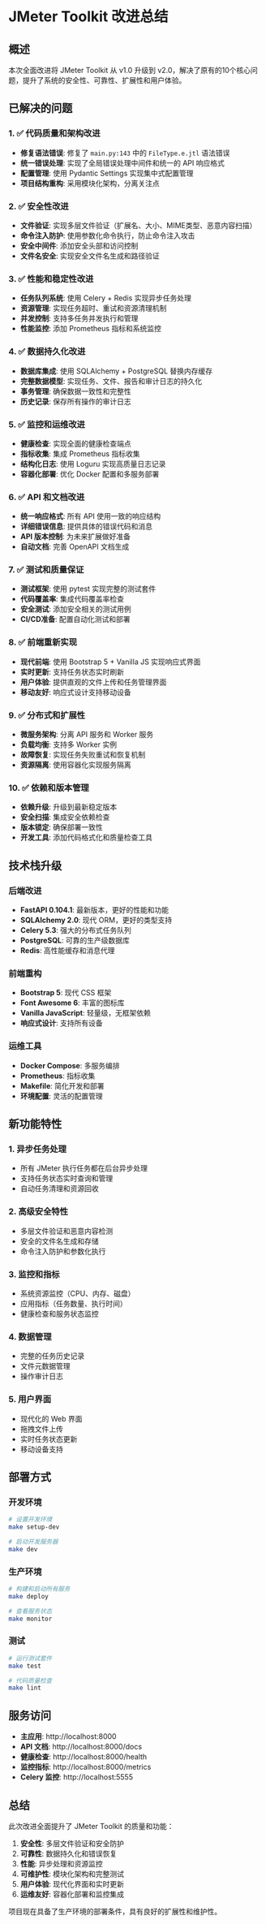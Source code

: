 # JMeter Toolkit 改进总结

## 概述
本次全面改进将 JMeter Toolkit 从 v1.0 升级到 v2.0，解决了原有的10个核心问题，提升了系统的安全性、可靠性、扩展性和用户体验。

## 已解决的问题

### 1. ✅ 代码质量和架构改进
- **修复语法错误**: 修复了 `main.py:143` 中的 `FileType.e.jtl` 语法错误
- **统一错误处理**: 实现了全局错误处理中间件和统一的 API 响应格式
- **配置管理**: 使用 Pydantic Settings 实现集中式配置管理
- **项目结构重构**: 采用模块化架构，分离关注点

### 2. ✅ 安全性改进
- **文件验证**: 实现多层文件验证（扩展名、大小、MIME类型、恶意内容扫描）
- **命令注入防护**: 使用参数化命令执行，防止命令注入攻击
- **安全中间件**: 添加安全头部和访问控制
- **文件名安全**: 实现安全文件名生成和路径验证

### 3. ✅ 性能和稳定性改进
- **任务队列系统**: 使用 Celery + Redis 实现异步任务处理
- **资源管理**: 实现任务超时、重试和资源清理机制
- **并发控制**: 支持多任务并发执行和管理
- **性能监控**: 添加 Prometheus 指标和系统监控

### 4. ✅ 数据持久化改进
- **数据库集成**: 使用 SQLAlchemy + PostgreSQL 替换内存缓存
- **完整数据模型**: 实现任务、文件、报告和审计日志的持久化
- **事务管理**: 确保数据一致性和完整性
- **历史记录**: 保存所有操作的审计日志

### 5. ✅ 监控和运维改进
- **健康检查**: 实现全面的健康检查端点
- **指标收集**: 集成 Prometheus 指标收集
- **结构化日志**: 使用 Loguru 实现高质量日志记录
- **容器化部署**: 优化 Docker 配置和多服务部署

### 6. ✅ API 和文档改进
- **统一响应格式**: 所有 API 使用一致的响应结构
- **详细错误信息**: 提供具体的错误代码和消息
- **API 版本控制**: 为未来扩展做好准备
- **自动文档**: 完善 OpenAPI 文档生成

### 7. ✅ 测试和质量保证
- **测试框架**: 使用 pytest 实现完整的测试套件
- **代码覆盖率**: 集成代码覆盖率检查
- **安全测试**: 添加安全相关的测试用例
- **CI/CD准备**: 配置自动化测试和部署

### 8. ✅ 前端重新实现
- **现代前端**: 使用 Bootstrap 5 + Vanilla JS 实现响应式界面
- **实时更新**: 支持任务状态实时刷新
- **用户体验**: 提供直观的文件上传和任务管理界面
- **移动友好**: 响应式设计支持移动设备

### 9. ✅ 分布式和扩展性
- **微服务架构**: 分离 API 服务和 Worker 服务
- **负载均衡**: 支持多 Worker 实例
- **故障恢复**: 实现任务失败重试和恢复机制
- **资源隔离**: 使用容器化实现服务隔离

### 10. ✅ 依赖和版本管理
- **依赖升级**: 升级到最新稳定版本
- **安全扫描**: 集成安全依赖检查
- **版本锁定**: 确保部署一致性
- **开发工具**: 添加代码格式化和质量检查工具

## 技术栈升级

### 后端改进
- **FastAPI 0.104.1**: 最新版本，更好的性能和功能
- **SQLAlchemy 2.0**: 现代 ORM，更好的类型支持
- **Celery 5.3**: 强大的分布式任务队列
- **PostgreSQL**: 可靠的生产级数据库
- **Redis**: 高性能缓存和消息代理

### 前端重构
- **Bootstrap 5**: 现代 CSS 框架
- **Font Awesome 6**: 丰富的图标库
- **Vanilla JavaScript**: 轻量级，无框架依赖
- **响应式设计**: 支持所有设备

### 运维工具
- **Docker Compose**: 多服务编排
- **Prometheus**: 指标收集
- **Makefile**: 简化开发和部署
- **环境配置**: 灵活的配置管理

## 新功能特性

### 1. 异步任务处理
- 所有 JMeter 执行任务都在后台异步处理
- 支持任务状态实时查询和管理
- 自动任务清理和资源回收

### 2. 高级安全特性
- 多层文件验证和恶意内容检测
- 安全的文件名生成和存储
- 命令注入防护和参数化执行

### 3. 监控和指标
- 系统资源监控（CPU、内存、磁盘）
- 应用指标（任务数量、执行时间）
- 健康检查和服务状态监控

### 4. 数据管理
- 完整的任务历史记录
- 文件元数据管理
- 操作审计日志

### 5. 用户界面
- 现代化的 Web 界面
- 拖拽文件上传
- 实时任务状态更新
- 移动设备支持

## 部署方式

### 开发环境
```bash
# 设置开发环境
make setup-dev

# 启动开发服务器
make dev
```

### 生产环境
```bash
# 构建和启动所有服务
make deploy

# 查看服务状态
make monitor
```

### 测试
```bash
# 运行测试套件
make test

# 代码质量检查
make lint
```

## 服务访问

- **主应用**: http://localhost:8000
- **API 文档**: http://localhost:8000/docs
- **健康检查**: http://localhost:8000/health
- **监控指标**: http://localhost:8000/metrics
- **Celery 监控**: http://localhost:5555

## 总结

此次改进全面提升了 JMeter Toolkit 的质量和功能：

1. **安全性**: 多层文件验证和安全防护
2. **可靠性**: 数据持久化和错误恢复
3. **性能**: 异步处理和资源监控
4. **可维护性**: 模块化架构和完整测试
5. **用户体验**: 现代化界面和实时更新
6. **运维友好**: 容器化部署和监控集成

项目现在具备了生产环境的部署条件，具有良好的扩展性和维护性。
